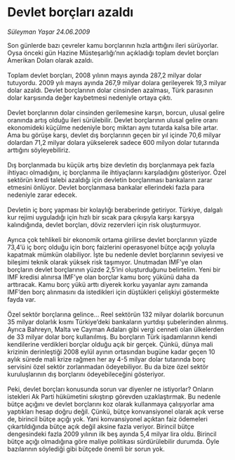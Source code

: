 # Devlet borçları azaldı

*Süleyman Yaşar 24.06.2009*

<div class="taraf_structure_2col_1zq">
<div class="margen_n">



 <p>Son günlerde bazı çevreler kamu borçlarının hızla arttığını ileri sürüyorlar. Oysa önceki gün Hazine Müsteşarlığı’nın açıkladığı toplam devlet borçları Amerikan Doları olarak azaldı. <br/><br/>Toplam devlet borçları, 2008 yılının mayıs ayında 287,2 milyar dolar tutuyordu. 2009 yılı mayıs ayında 267,9 milyar dolara gerileyerek 19,3 milyar dolar azaldı. Devlet borçlarının dolar cinsinden azalması, Türk parasının dolar karşısında değer kaybetmesi nedeniyle ortaya çıktı. <br/><br/>Devlet borçlarının dolar cinsinden gerilemesine karşın, borcun, ulusal gelire oranında artış olduğu ileri sürülebilir. Devlet borçlarının ulusal gelire oranı ekonomideki küçülme nedeniyle borç miktarı aynı tutarda kalsa bile artar. Ama bu görüşe karşı, devlet dış borçlarının geçen bir yıl içinde 70,6 milyar dolardan 71,2 milyar dolara yükselerek sadece 600 milyon dolar tutarında arttığını söyleyebiliriz. <br/><br/>Dış borçlanmada bu küçük artış bize devletin dış borçlanmaya pek fazla ihtiyacı olmadığını, iç borçlanma ile ihtiyaçlarını karşıladığını gösteriyor. Özel sektörün kredi talebi azaldığı için devletin borçlanması bankaların zarar etmesini önlüyor. Devlet borçlanmasa bankalar ellerindeki fazla para nedeniyle zarar edecek. <br/><br/>Devletin iç borç yapması bir kolaylığı beraberinde getiriyor. Türkiye, dalgalı kur rejimi uyguladığı için hızlı bir sıcak para çıkışıyla karşı karşıya kalındığında, devlet borçları, döviz rezervleri için risk oluşturmuyor. <br/><br/>Ayrıca çok tehlikeli bir ekonomik ortama girilirse devlet borçlarının yüzde 73,4’ü iç borç olduğu için borç faizlerini operasyonel bütçe açığı yoluyla kapatmak mümkün olabiliyor. İşte bu nedenle devlet borçlarının seviyesi ve bileşimi teknik olarak yüksek risk taşımıyor. Unutmadan IMF’ye olan borçların devlet borçlarının yüzde 2,5’ini oluşturduğunu belirtelim. Yeni bir IMF kredisi alınırsa IMF’ye olan borçlar kamu borç yükünü daha da arttıracak. Kamu borç yükü arttı diyerek korku yayanlar aynı zamanda IMF’den borç alınmasını da istedikleri için düştükleri çelişkiyi göstermekte fayda var. <br/><br/>Özel sektör borçlarına gelince... Reel sektörün 132 milyar dolarlık borcunun 35 milyar dolarlık kısmı Türkiye’deki bankaların yurtdışı şubelerinden alınmış. Ayrıca Bahreyn, Malta ve Cayman Adaları gibi vergi cenneti olan ülkelerden de 33 milyar dolar borç kullanılmış. Bu borçların Türk işadamlarının kendi kendilerine verdikleri borçlar olduğu açık bir gerçek. Çünkü, dünya mali krizinin derinleştiği 2008 eylül ayının ortasından bugüne kadar geçen 10 aylık sürede mali krize rağmen her ay 4-5 milyar dolar tutarında borç servisini özel sektör zorlanmadan ödeyebiliyor. Bu da bize özel sektör kuruluşlarının dış borçlarını ödeyebileceğini gösteriyor. <br/><br/>Peki, devlet borçları konusunda sorun var diyenler ne istiyorlar? Onların istekleri Ak Parti hükümetini sıkıştırıp görevden uzaklaştırmak. Bu nedenle bütçe açığını ve devlet borçlarını koz olarak kullanmaya çalışıyorlar ama yaptıkları hesap doğru değil. Çünkü, bütçe konvansiyonel olarak açık verse de, birincil bütçe açığı yok. Yani konvansiyonel açıktan faiz ödemeleri çıkartıldığında bütçe açık değil aksine fazla veriyor. Birincil bütçe dengesindeki fazla 2009 yılının ilk beş ayında 5,4 milyar lira oldu. Birincil bütçe açığı olmadığına göre maliye politikası sürdürülebilir durumda. Öyle bazılarının söylediği gibi bütçede önemli bir sorun yok.</p>
<br/>
<br/>
<br/>



<br/>


<div id="taraf_not">
</div>

</div>


</div>
